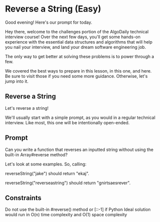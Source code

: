 # Reverse a String (Easy)
Good evening! Here's our prompt for today.

Hey there, welcome to the challenges portion of the AlgoDaily technical interview course! Over the next few days, you'll get some hands-on experience with the essential data structures and algorithms that will help you nail your interview, and land your dream software engineering job.

The only way to get better at solving these problems is to power through a few.

We covered the best ways to prepare in this lesson, in this one, and here. Be sure to visit those if you need some more guidance. Otherwise, let's jump into it.

## Reverse a String
Let's reverse a string!


We'll usually start with a simple prompt, as you would in a regular technical interview. Like most, this one will be intentionally open-ended.

## Prompt
Can you write a function that reverses an inputted string without using the built-in Array#reverse method?

Let's look at some examples. So, calling:

reverseString("jake") should return "ekaj".

reverseString("reverseastring") should return "gnirtsaesrever".


## Constraints
Do not use the built-in #reverse() method or [::-1] if Python
Ideal solution would run in O(n) time complexity and O(1) space complexity

